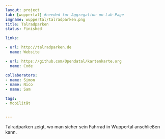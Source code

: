 ```yaml
---
layout: project
lab: [wuppertal] #needed for Aggregation on Lab-Page
imgname: wuppertal/talradparken.png
title: Talradparken
status: Finished

links:

- url: http://talradparken.de
  name: Website

- url: https://github.com/Opendatal/kartenkarte.org
  name: Code

collaborators:
- name: Simon
- name: Nico
- name: Sam

tags:
- Mobilität


---
```


Talradparken zeigt, wo man sicher sein Fahrrad in Wuppertal anschließen kann.
